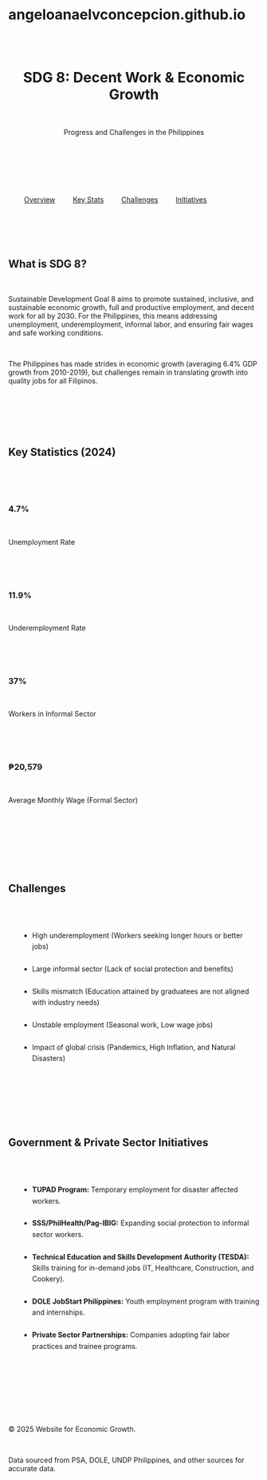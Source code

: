 # angeloanaelvconcepcion.github.io
<!DOCTYPE html>
<html lang="en">
<head>
    <meta charset="UTF-8">
    <meta name="viewport" content="width=device-width, initial-scale=1.0">
    <title>About Decent Work and Economic Growth in The Philippines</title>
    <style>
        * {
            margin: 0;
            padding: 0;
            box-sizing: border-box;
            font-family: 'Segoe UI', Tahoma, Geneva, Verdana, sans-serif;
        }
        body {
            background-color: #f8f9fa;
            color: #333;
        }
        /* Header */
        header {
            background-color: #28a745; /* Green for SDG 8 */
            color: white;
            padding: 2rem;
            text-align: center;
        }
        header h1 {
            font-size: 2.5rem;
            margin-bottom: 0.5rem;
        }
        header p {
            font-size: 1.2rem;
            opacity: 0.9;
        }
        /* Navigation */
        nav {
            background-color: #218838;
            padding: 1rem;
            text-align: center;
        }
        nav a {
            color: white;
            text-decoration: none;
            margin: 0 1rem;
            font-weight: 500;
        }
        nav a:hover {
            text-decoration: underline;
        }
        /* Container */
        .container {
            max-width: 1200px;
            margin: 2rem auto;
            padding: 0 2rem;
        }
        /* Sections */
        .section {
            background-color: white;
            padding: 2rem;
            margin-bottom: 2rem;
            border-radius: 8px;
            box-shadow: 0 2px 5px rgba(0,0,0,0.1);
        }
        .section h2 {
            color: #28a745;
            margin-bottom: 1.5rem;
            border-bottom: 2px solid #28a745;
            padding-bottom: 0.5rem;
        }
        .stats-grid {
            display: grid;
            grid-template-columns: repeat(auto-fit, minmax(250px, 1fr));
            gap: 1.5rem;
            margin-top: 1.5rem;
        }
        .stat-card {
            background-color: #e9f5e9;
            padding: 1.5rem;
            border-radius: 8px;
            text-align: center;
        }
        .stat-card h3 {
            color: #28a745;
            font-size: 2rem;
            margin-bottom: 0.5rem;
        }
        .stat-card p {
            font-size: 0.9rem;
            opacity: 0.8;
        }
        /* Footer */
        footer {
            background-color: #28a745;
            color: white;
            text-align: center;
            padding: 1.5rem;
            margin-top: 2rem;
        }
        /* Mobile Responsiveness */
        @media (max-width: 768px) {
            nav a {
                display: block;
                margin: 0.5rem 0;
            }
            header h1 {
                font-size: 2rem;
            }
        }
    </style>
</head>
<body>
    <header>
        <h1>SDG 8: Decent Work & Economic Growth</h1>
        <p>Progress and Challenges in the Philippines</p>
    </header>

    <nav>
        <a href="#overview">Overview</a>
        <a href="#stats">Key Stats</a>
        <a href="#challenges">Challenges</a>
        <a href="#initiatives">Initiatives</a>
    </nav>

    <div class="container">
        <section id="overview" class="section">
            <h2>What is SDG 8?</h2>
            <p>Sustainable Development Goal 8 aims to promote sustained, inclusive, and sustainable economic growth, full and productive employment, and decent work for all by 2030. For the Philippines, this means addressing unemployment, underemployment, informal labor, and ensuring fair wages and safe working conditions.</p>
            <p>The Philippines has made strides in economic growth (averaging 6.4% GDP growth from 2010-2019), but challenges remain in translating growth into quality jobs for all Filipinos.</p>
        </section>

        <section id="stats" class="section">
            <h2>Key Statistics (2024)</h2>
            <div class="stats-grid">
                <div class="stat-card">
                    <h3>4.7%</h3>
                    <p>Unemployment Rate</p>
                </div>
                <div class="stat-card">
                    <h3>11.9%</h3>
                    <p>Underemployment Rate</p>
                </div>
                <div class="stat-card">
                    <h3>37%</h3>
                    <p>Workers in Informal Sector</p>
                </div>
                <div class="stat-card">
                    <h3>₱20,579</h3>
                    <p>Average Monthly Wage (Formal Sector)</p>
                </div>
            </div>
        </section>

        <section id="challenges" class="section">
            <h2>Challenges</h2>
            <ul style="margin-left: 1.5rem; line-height: 1.6;">
                <li>High underemployment (Workers seeking longer hours or better jobs)</li>
                <li>Large informal sector (Lack of social protection and benefits)</li>
                <li>Skills mismatch (Education attained by graduatees are not aligned with industry needs)</li>
                <li>Unstable employment (Seasonal work, Low wage jobs)</li>
                <li>Impact of global crisis (Pandemics, High Inflation, and Natural Disasters)</li>
            </ul>
        </section>

        <section id="initiatives" class="section">
            <h2>Government & Private Sector Initiatives</h2>
            <ul style="margin-left: 1.5rem; line-height: 1.6;">
                <li><strong>TUPAD Program:</strong> Temporary employment for disaster affected workers.</li>
                <li><strong>SSS/PhilHealth/Pag-IBIG:</strong> Expanding social protection to informal sector workers.</li>
                <li><strong>Technical Education and Skills Development Authority (TESDA):</strong> Skills training for in-demand jobs (IT, Healthcare, Construction, and Cookery).</li>
                <li><strong>DOLE JobStart Philippines:</strong> Youth employment program with training and internships.</li>
                <li><strong>Private Sector Partnerships:</strong> Companies adopting fair labor practices and trainee programs.</li>
            </ul>
        </section>
    </div>

    <footer>
        <p>&copy; 2025 Website for Economic Growth.</p>
        <p>Data sourced from PSA, DOLE, UNDP Philippines, and other sources for accurate data.</p>
    </footer>
</body>
</html>
